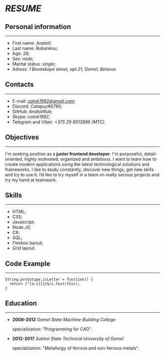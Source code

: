 # **_RESUME_**

## Personal information

---

- First name: _Anatoli_;
- Last name: _Rubankou_;
- Age: _28_;
- Sex: _male_;
- Marital status: _single_;
- Adress: _1 Brestskaya street, apt.21, Gomel, Belarus_.

## Contacts

---

- E-mail: *catok1992@gmail.com*;
- Discord: _Catapuz#5790_;
- GitHub: _AnatoliRub_;
- Skype: _catok1992_;
- Telegram and Viber: _+375 29 8313996 (MTC)_.

## Objectives

---

I'm seeking position as a **junior frontend developer**. I'm purposeful, detail-oriented, highly motivated, organized and ambitious. I want to learn how to create modern applications using the latest technological solutions and frameworks. I like to study constantly, discover new things, get new skills and try to use it. I’d like to try myself in a team on really serious projects and try my hand at teamwork.

## Skills

---

- HTML;
- CSS;
- Javascript;
- Node.JS;
- C#;
- SQL;
- Flexbox layout;
- Grid layout.

## Code Example

---

```
String.prototype.isLetter = function() {
  return /^[a-z]{1}$/i.test(this);
}
```

## Education

---

- **2008-2012** _Gomel State Machine-Building College_

  specialization: "Programming for CAD".

- **2012-2017** _Sukhoi State Technical University of Gomel_

  specialization: "Metallurgy of ferrous and non-ferrous metals".

